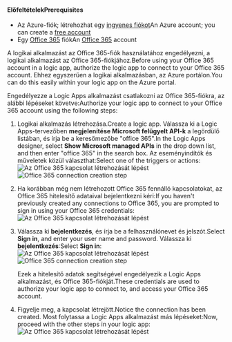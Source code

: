 #### <a name="prerequisites"></a><span data-ttu-id="9b84e-101">Előfeltételek</span><span class="sxs-lookup"><span data-stu-id="9b84e-101">Prerequisites</span></span>
* <span data-ttu-id="9b84e-102">Az Azure-fiók; létrehozhat egy [ingyenes fiókot](https://azure.microsoft.com/free)</span><span class="sxs-lookup"><span data-stu-id="9b84e-102">An Azure account; you can create a [free account](https://azure.microsoft.com/free)</span></span>
* <span data-ttu-id="9b84e-103">Egy [Office 365](https://office365.com) fiók</span><span class="sxs-lookup"><span data-stu-id="9b84e-103">An [Office 365](https://office365.com) account</span></span>  

<span data-ttu-id="9b84e-104">A logikai alkalmazást az Office 365-fiók használatához engedélyezni, a logikai alkalmazást az Office 365-fiókjához.</span><span class="sxs-lookup"><span data-stu-id="9b84e-104">Before using your Office 365 account in a logic app, authorize the logic app to connect to your Office 365 account.</span></span> <span data-ttu-id="9b84e-105">Ehhez egyszerűen a logikai alkalmazásban, az Azure portálon.</span><span class="sxs-lookup"><span data-stu-id="9b84e-105">You can do this easily within your logic app on the Azure portal.</span></span>  

<span data-ttu-id="9b84e-106">Engedélyezze a Logic Apps alkalmazást csatlakozni az Office 365-fiókra, az alábbi lépéseket követve:</span><span class="sxs-lookup"><span data-stu-id="9b84e-106">Authorize your logic app to connect to your Office 365 account using the following steps:</span></span>

1. <span data-ttu-id="9b84e-107">Logikai alkalmazás létrehozása.</span><span class="sxs-lookup"><span data-stu-id="9b84e-107">Create a logic app.</span></span> <span data-ttu-id="9b84e-108">Válassza ki a Logic Apps-tervezőben **megjelenítése Microsoft felügyelt API-k** a legördülő listában, és írja be a keresőmezőbe "office 365".</span><span class="sxs-lookup"><span data-stu-id="9b84e-108">In the Logic Apps designer, select **Show Microsoft managed APIs** in the drop down list, and then enter "office 365" in the search box.</span></span> <span data-ttu-id="9b84e-109">Az eseményindítók és műveletek közül választhat:</span><span class="sxs-lookup"><span data-stu-id="9b84e-109">Select one of the triggers or actions:</span></span>  
    <span data-ttu-id="9b84e-110">![Az Office 365 kapcsolat létrehozását lépést](./media/connectors-create-api-office365-outlook/office365-sendemail.png)</span><span class="sxs-lookup"><span data-stu-id="9b84e-110">![Office 365 connection creation step](./media/connectors-create-api-office365-outlook/office365-sendemail.png)</span></span>  
2. <span data-ttu-id="9b84e-111">Ha korábban még nem létrehozott Office 365 fennálló kapcsolatokat, az Office 365 hitelesítő adataival bejelentkezni kéri:</span><span class="sxs-lookup"><span data-stu-id="9b84e-111">If you haven't previously created any connections to Office 365, you are prompted to sign in using your Office 365 credentials:</span></span>  
    ![Az Office 365 kapcsolat létrehozását lépést](./media/connectors-create-api-office365-outlook/office365-signin.png)  
3. <span data-ttu-id="9b84e-113">Válassza ki **bejelentkezés**, és írja be a felhasználónevet és jelszót.</span><span class="sxs-lookup"><span data-stu-id="9b84e-113">Select **Sign in**, and enter your user name and password.</span></span> <span data-ttu-id="9b84e-114">Válassza ki **bejelentkezés**:</span><span class="sxs-lookup"><span data-stu-id="9b84e-114">Select **Sign in**:</span></span>  
    <span data-ttu-id="9b84e-115">![Az Office 365 kapcsolat létrehozását lépést](./media/connectors-create-api-office365-outlook/office365-usernamepassword.png)</span><span class="sxs-lookup"><span data-stu-id="9b84e-115">![Office 365 connection creation step](./media/connectors-create-api-office365-outlook/office365-usernamepassword.png)</span></span>
   
    <span data-ttu-id="9b84e-116">Ezek a hitelesítő adatok segítségével engedélyezik a Logic Apps alkalmazást, és Office 365-fiókját.</span><span class="sxs-lookup"><span data-stu-id="9b84e-116">These credentials are used to authorize your logic app to connect to, and access your Office 365 account.</span></span> 
4. <span data-ttu-id="9b84e-117">Figyelje meg, a kapcsolat létrejött.</span><span class="sxs-lookup"><span data-stu-id="9b84e-117">Notice the connection has been created.</span></span> <span data-ttu-id="9b84e-118">Most folytassa a Logic Apps alkalmazást más lépéseket:</span><span class="sxs-lookup"><span data-stu-id="9b84e-118">Now, proceed with the other steps in your logic app:</span></span>   
    ![Az Office 365 kapcsolat létrehozását lépést](./media/connectors-create-api-office365-outlook/office365-sendemailproperties.png)  

